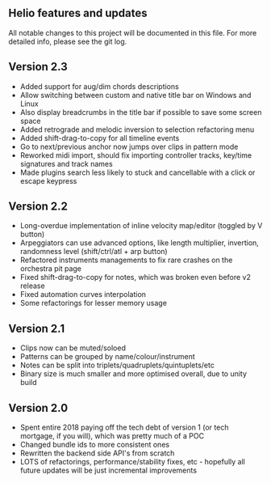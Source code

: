 Helio features and updates
--------------------------

All notable changes to this project will be documented in this file.
For more detailed info, please see the git log.

## Version 2.3
 - Added support for aug/dim chords descriptions
 - Allow switching between custom and native title bar on Windows and Linux
 - Also display breadcrumbs in the title bar if possible to save some screen space
 - Added retrograde and melodic inversion to selection refactoring menu
 - Added shift-drag-to-copy for all timeline events
 - Go to next/previous anchor now jumps over clips in pattern mode
 - Reworked midi import, should fix importing controller tracks, key/time signatures and track names
 - Made plugins search less likely to stuck and cancellable with a click or escape keypress

## Version 2.2
  - Long-overdue implementation of inline velocity map/editor (toggled by V button)
  - Arpeggiators can use advanced options, like length multiplier, invertion, randomness level (shift/ctrl/atl + arp button)
  - Refactored instruments managements to fix rare crashes on the orchestra pit page
  - Fixed shift-drag-to-copy for notes, which was broken even before v2 release
  - Fixed automation curves interpolation
  - Some refactorings for lesser memory usage

## Version 2.1
  - Clips now can be muted/soloed
  - Patterns can be grouped by name/colour/instrument
  - Notes can be split into triplets/quadruplets/quintuplets/etc
  - Binary size is much smaller and more optimised overall, due to unity build

## Version 2.0
  - Spent entire 2018 paying off the tech debt of version 1 (or tech mortgage, if you will), which was pretty much of a POC
  - Changed bundle ids to more consistent ones
  - Rewritten the backend side API's from scratch
  - LOTS of refactorings, performance/stability fixes, etc - hopefully all future updates will be just incremental improvements
